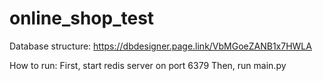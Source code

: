 # online_shop_test
Database structure: https://dbdesigner.page.link/VbMGoeZANB1x7HWLA

How to run:
First, start redis server on port 6379
Then, run main.py
